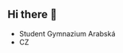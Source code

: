 ## Hi there 👋
- Student Gymnazium Arabská
- CZ
<!--
- 🔭 I’m currently working on ...
- 🌱 I’m currently learning ...
-->
